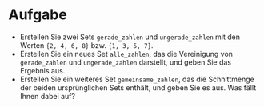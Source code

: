 # Aufgabe

- Erstellen Sie zwei Sets `gerade_zahlen` und `ungerade_zahlen` mit den Werten `{2, 4, 6, 8}` bzw. `{1, 3, 5, 7}`.
- Erstellen Sie ein neues Set `alle_zahlen`, das die Vereinigung von `gerade_zahlen` und `ungerade_zahlen` darstellt, und geben Sie das Ergebnis aus.
- Erstellen Sie ein weiteres Set `gemeinsame_zahlen`, das die Schnittmenge der beiden ursprünglichen Sets enthält, und geben Sie es aus. Was fällt Ihnen dabei auf?